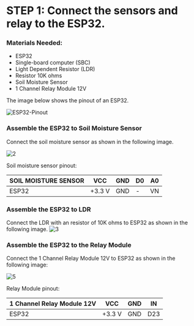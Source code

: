 # STEP 1: Connect the sensors and relay to the ESP32.

### Materials Needed:
- ESP32
- Single-board computer (SBC)
- Light Dependent Resistor (LDR)
- Resistor 10K ohms
- Soil Moisture Sensor
- 1 Channel Relay Module 12V

 The image below shows the pinout of an ESP32.

![ESP32-Pinout](https://github.com/RicardoBozollan/SmartGreens_IoT/assets/163909522/0ef3eec4-5258-40cb-9af9-7b21e8751342)


### Assemble the ESP32 to Soil Moisture Sensor

Connect the soil moisture sensor as shown in the following image.

![2](https://github.com/RicardoBozollan/SmartGreens_IoT/assets/163909522/05e23f2b-5f3e-4bcf-8b75-c2c5c52b3be3)

Soil moisture sensor pinout:

| SOIL MOISTURE SENSOR | VCC | GND | D0 | A0 |
|----------|----------|----------|----------|----------|
| ESP32  | +3.3 V  | GND  |  -  |  VN  |



### Assemble the ESP32 to LDR

Connect the LDR with an resistor of 10K ohms to ESP32 as shown in the following image.
![3](https://github.com/RicardoBozollan/SmartGreens_IoT/assets/163909522/d9941e9d-90a3-469c-944e-2afaeb1a847a)

### Assemble the ESP32 to the Relay Module

Connect the 1 Channel Relay Module 12V to ESP32 as shown in the following image:

![5](https://github.com/RicardoBozollan/SmartGreens_IoT/assets/163909522/6e3e6338-5d07-4f7c-81a4-1d46548bff2d)

Relay Module pinout:

| 1 Channel Relay Module 12V | VCC | GND | IN |
|----------|----------|----------|----------|
| ESP32  | +3.3 V  | GND  |  D23  |
